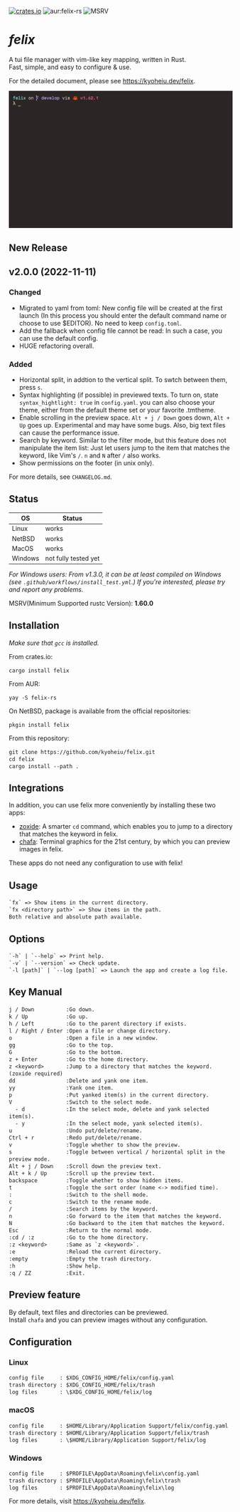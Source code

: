 [![crates.io](https://img.shields.io/crates/v/felix)](https://crates.io/crates/felix) ![aur:felix-rs](https://img.shields.io/aur/version/felix-rs) ![MSRV](https://img.shields.io/badge/MSRV-1.60.0-orange)

# _felix_

A tui file manager with vim-like key mapping, written in Rust.  
Fast, simple, and easy to configure & use.

For the detailed document, please see https://kyoheiu.dev/felix.

![sample](screenshots/sample.gif)

## New Release

## v2.0.0 (2022-11-11)

### Changed

- Migrated to yaml from toml: New config file will be created at the first launch (In this process you should enter the default command name or choose to use \$EDITOR). No need to keep `config.toml`.
- Add the fallback when config file cannot be read: In such a case, you can use the default config.
- HUGE refactoring overall.

### Added

- Horizontal split, in addtion to the vertical split. To swtch between them, press `s`.
- Syntax highlighting (if possible) in previewed texts. To turn on, state `syntax_hightlight: true` in `config.yaml`. you can also choose your theme, either from the default theme set or your favorite .tmtheme.
- Enable scrolling in the preview space. `Alt + j / Down` goes down, `Alt + Up` goes up. Experimental and may have some bugs. Also, big text files can cause the performance issue.
- Search by keyword. Similar to the filter mode, but this feature does not manipulate the item list: Just let users jump to the item that matches the keyword, like Vim's `/`. `n` and `N` after `/` also works.
- Show permissions on the footer (in unix only).

For more details, see `CHANGELOG.md`.

## Status

| OS      | Status               |
| ------- | -------------------- |
| Linux   | works                |
| NetBSD  | works                |
| MacOS   | works                |
| Windows | not fully tested yet |

_For Windows users: From v1.3.0, it can be at least compiled on Windows (see `.github/workflows/install_test.yml`.) If you're interested, please try and report any problems._

MSRV(Minimum Supported rustc Version): **1.60.0**

## Installation

_Make sure that `gcc` is installed._

From crates.io:

```
cargo install felix
```

From AUR:

```
yay -S felix-rs
```

On NetBSD, package is available from the official repositories:

```
pkgin install felix
```

From this repository:

```
git clone https://github.com/kyoheiu/felix.git
cd felix
cargo install --path .
```

## Integrations

In addition, you can use felix more conveniently by installing these two apps:

- [zoxide](https://github.com/ajeetdsouza/zoxide): A smarter `cd` command, which enables you to jump to a directory that matches the keyword in felix.
- [chafa](https://hpjansson.org/chafa/): Terminal graphics for the 21st century, by which you can preview images in felix.

These apps do not need any configuration to use with felix!

## Usage

```
`fx` => Show items in the current directory.
`fx <directory path>` => Show items in the path.
Both relative and absolute path available.
```

## Options

```
`-h` | `--help` => Print help.
`-v` | `--version` => Check update.
`-l [path]` | `--log [path]` => Launch the app and create a log file.
```

## Key Manual

```
j / Down          :Go down.
k / Up            :Go up.
h / Left          :Go to the parent directory if exists.
l / Right / Enter :Open a file or change directory.
o                 :Open a file in a new window.
gg                :Go to the top.
G                 :Go to the bottom.
z + Enter         :Go to the home directory.
z <keyword>       :Jump to a directory that matches the keyword. (zoxide required)
dd                :Delete and yank one item.
yy                :Yank one item.
p                 :Put yanked item(s) in the current directory.
V                 :Switch to the select mode.
  - d             :In the select mode, delete and yank selected item(s).
  - y             :In the select mode, yank selected item(s).
u                 :Undo put/delete/rename.
Ctrl + r          :Redo put/delete/rename.
v                 :Toggle whether to show the preview.
s                 :Toggle between vertical / horizontal split in the preview mode.
Alt + j / Down    :Scroll down the preview text.
Alt + k / Up      :Scroll up the preview text.
backspace         :Toggle whether to show hidden items.
t                 :Toggle the sort order (name <-> modified time).
:                 :Switch to the shell mode.
c                 :Switch to the rename mode.
/                 :Search items by the keyword.
n                 :Go forward to the item that matches the keyword.
N                 :Go backward to the item that matches the keyword.
Esc               :Return to the normal mode.
:cd / :z          :Go to the home directory.
:z <keyword>      :Same as `z <keyword>`.
:e                :Reload the current directory.
:empty            :Empty the trash directory.
:h                :Show help.
:q / ZZ           :Exit.
```

## Preview feature

By default, text files and directories can be previewed.  
Install `chafa` and you can preview images without any configuration.

## Configuration

### Linux

```
config file     : $XDG_CONFIG_HOME/felix/config.yaml
trash directory : $XDG_CONFIG_HOME/felix/trash
log files       : \$XDG_CONFIG_HOME/felix/log
```

### macOS

```
config file     : $HOME/Library/Application Support/felix/config.yaml
trash directory : $HOME/Library/Application Support/felix/trash
log files       : \$HOME/Library/Application Support/felix/log
```

### Windows

```
config file     : $PROFILE\AppData\Roaming\felix\config.yaml
trash directory : $PROFILE\AppData\Roaming\felix\trash
log files       : $PROFILE\AppData\Roaming\felix\log
```

For more details, visit https://kyoheiu.dev/felix.
